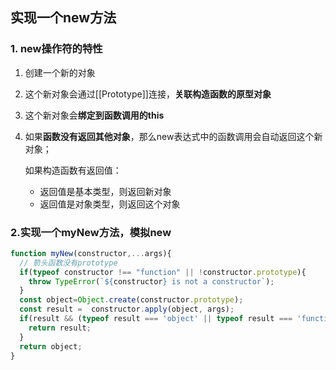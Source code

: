 ## 实现一个new方法
### 1. new操作符的特性
1. 创建一个新的对象

2. 这个新对象会通过[[Prototype]]连接，**关联构造函数的原型对象**

3. 这个新对象会**绑定到函数调用的this**

4. 如果**函数没有返回其他对象**，那么new表达式中的函数调用会自动返回这个新对象；

   如果构造函数有返回值：

   - 返回值是基本类型，则返回新对象
   - 返回值是对象类型，则返回这个对象



### 2.实现一个myNew方法，模拟new

```js
function myNew(constructor,...args){
  // 箭头函数没有prototype
  if(typeof constructor !== "function" || !constructor.prototype){
    throw TypeError(`${constructor} is not a constructor`);
  }
  const object=Object.create(constructor.prototype);
  const result =  constructor.apply(object, args);
  if(result && (typeof result === 'object' || typeof result === 'function')){
    return result;
  }
  return object;
}
```

